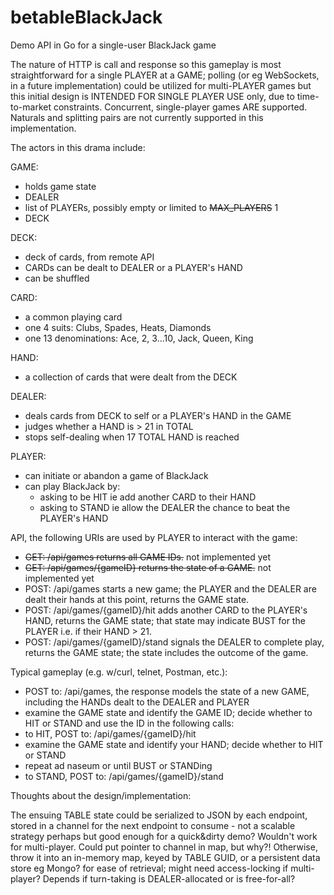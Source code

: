 # betableBlackJack

Demo API in Go for a single-user BlackJack game

The nature of HTTP is call and response so this gameplay is most straightforward for a single PLAYER at a GAME; polling (or eg WebSockets, in a future implementation) could be utilized for multi-PLAYER games but this initial design is INTENDED FOR SINGLE PLAYER USE only, due to time-to-market constraints. Concurrent, single-player games ARE supported.
Naturals and splitting pairs are not currently supported in this implementation.

The actors in this drama include:

GAME:
- holds game state
- DEALER
- list of PLAYERs, possibly empty or limited to ~~MAX_PLAYERS~~ 1
- DECK

DECK:
- deck of cards, from remote API
- CARDs can be dealt to DEALER or a PLAYER's HAND
- can be shuffled

CARD:
- a common playing card
- one 4 suits: Clubs, Spades, Heats, Diamonds
- one 13 denominations: Ace, 2, 3...10, Jack, Queen, King

HAND:
- a collection of cards that were dealt from the DECK

DEALER:
- deals cards from DECK to self or a PLAYER's HAND in the GAME
- judges whether a HAND is > 21 in TOTAL
- stops self-dealing when 17 TOTAL HAND is reached

PLAYER:
- can initiate or abandon a game of BlackJack
- can play BlackJack by:
  - asking to be HIT ie add another CARD to their HAND
  - asking to STAND ie allow the DEALER the chance to beat the PLAYER's HAND

API, the following URIs are used by PLAYER to interact with the game:
- ~~GET: /api/games returns all GAME IDs.~~ not implemented yet
- ~~GET: /api/games/{gameID} returns the state of a GAME.~~ not implemented yet
- POST: /api/games starts a new game; the PLAYER and the DEALER are dealt their hands at this point, returns the GAME state.
- POST: /api/games/{gameID}/hit adds another CARD to the PLAYER's HAND, returns the GAME state; that state may indicate BUST for the PLAYER i.e. if their HAND > 21.
- POST: /api/games/{gameID}/stand signals the DEALER to complete play, returns the GAME state; the state includes the outcome of the game.

Typical gameplay (e.g. w/curl, telnet, Postman, etc.):

- POST to: /api/games, the response models the state of a new GAME, including the HANDs dealt to the DEALER and PLAYER
 - examine the GAME state and identify the GAME ID; decide whether to HIT or STAND and use the ID in the following calls:
- to HIT, POST to: /api/games/{gameID}/hit
 - examine the GAME state and identify your HAND; decide whether to HIT or STAND
 - repeat ad naseum or until BUST or STANDing
- to STAND, POST to: /api/games/{gameID}/stand

Thoughts about the design/implementation:

The ensuing TABLE state could be serialized to JSON by each endpoint, stored in a channel for the next endpoint to consume - not a scalable strategy perhaps but good enough for a quick&dirty demo? Wouldn't work for multi-player. Could put pointer to channel in map, but why?!
Otherwise, throw it into an in-memory map, keyed by TABLE GUID, or a persistent data store eg Mongo? for ease of retrieval; might need access-locking if multi-player? Depends if turn-taking is DEALER-allocated or is free-for-all?

